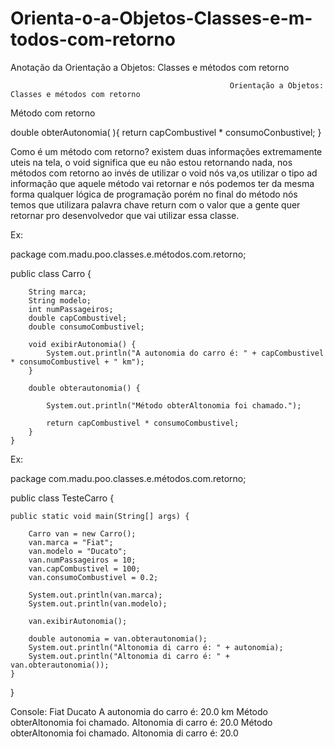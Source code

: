 # Orienta-o-a-Objetos-Classes-e-m-todos-com-retorno
Anotação da Orientação a Objetos: Classes e métodos com retorno

                                                     Orientação a Objetos: Classes e métodos com retorno



Método com retorno

double obterAutonomia( ){
    return capCombustivel * consumoConbustivel;
}

Como é um método com retorno? existem duas informações extremamente uteis na tela, o void significa que eu não estou retornando nada, nos métodos com retorno
ao invés de utilizar o void nós va,os utilizar o tipo ad informação que aquele método vai retornar e nós podemos ter da mesma forma qualquer lógica de
programação porém no final do método nós temos que utilizara palavra chave return com o valor que a gente quer retornar pro desenvolvedor que vai utilizar
essa classe.

Ex:

package com.madu.poo.classes.e.métodos.com.retorno;

public class Carro {
		
		String marca;
		String modelo;
		int numPassageiros;
		double capCombustivel;
		double consumoCombustivel;
		
		void exibirAutonomia() {
			System.out.println("A autonomia do carro é: " + capCombustivel * consumoCombustivel + " km");
		}
		
		double obterautonomia() {
			
			System.out.println("Método obterAltonomia foi chamado.");
			
			return capCombustivel * consumoCombustivel;
		}
	}


Ex:

package com.madu.poo.classes.e.métodos.com.retorno;

public class TesteCarro {

	public static void main(String[] args) {
		
		Carro van = new Carro();
		van.marca = "Fiat";
		van.modelo = "Ducato";
		van.numPassageiros = 10;
		van.capCombustivel = 100;
		van.consumoCombustivel = 0.2;

		System.out.println(van.marca);
		System.out.println(van.modelo);
		
		van.exibirAutonomia();
		
		double autonomia = van.obterautonomia();
		System.out.println("Altonomia di carro é: " + autonomia);
		System.out.println("Altonomia di carro é: " + van.obterautonomia());
	}

}


Console:
Fiat
Ducato
A autonomia do carro é: 20.0 km
Método obterAltonomia foi chamado.
Altonomia di carro é: 20.0
Método obterAltonomia foi chamado.
Altonomia di carro é: 20.0
